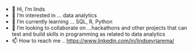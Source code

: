 - 👋 Hi, I’m linds
- 👀 I’m interested in ... data analytics
- 🌱 I’m currently learning ... SQL, R, Python
- 💞️ I’m looking to collaborate on ...hackathons and other projects that can test and build skills in programming as related to data analytics 
- 📫 How to reach me .. https://www.linkedin.com/in/lindseyrjarema/

<!---
lindsey-jarema/lindsey-jarema is a ✨ special ✨ repository because its `README.md` (this file) appears on your GitHub profile.
You can click the Preview link to take a look at your changes.
--->
